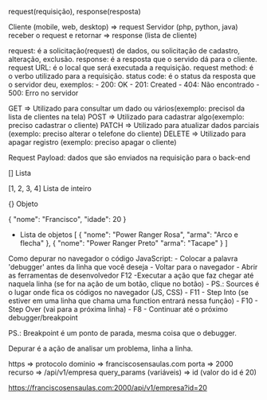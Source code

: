 request(requisição), response(resposta)

Cliente (mobile, web, desktop) => request
Servidor (php, python, java) receber o request e retornar => response (lista de cliente)

request: é a solicitação(request) de dados, ou solicitação de cadastro, alteração, exclusão.
response: é a resposta que o servido dá para o cliente.
request URL: é o local que será executada a requisição.
request method: é o verbo utilizado para a requisição.
status code: é o status da resposta que o servidor deu, exemplos:
    - 200: OK
    - 201: Created
    - 404: Não encontrado
    - 500: Erro no servidor

GET => Utilizado para consultar um dado ou vários(exemplo: precisol da lista de clientes na tela)
POST => Utilizado para cadastrar algo(exemplo: preciso cadastrar o cliente)
PATCH => Utilizado para atualizar dados parciais (exemplo: preciso alterar o telefone do cliente)
DELETE => Utilizado para apagar registro (exemplo: preciso apagar o cliente)

Request Payload: dados que são enviados na requisição para o back-end

[] Lista

[1, 2, 3, 4] Lista de inteiro

{} Objeto

{
    "nome": "Francisco",
    "idade": 20
}

- Lista de objetos
[
    {
        "nome": "Power Ranger Rosa",
        "arma": "Arco e flecha"
    },
    {
        "nome": "Power Ranger Preto"
        "arma": "Tacape"
    }
]

Como depurar no navegador o código JavaScript:
    - Colocar a palavra 'debugger' antes da linha que você deseja
    - Voltar para o navegador
    - Abrir as ferramentas de desenvolvedor F12
    -Executar a ação que faz chegar até naquela linha (se for na ação de um botão, clique no botão)
    - PS.: Sources é o lugar onde fica os códigos no navegador (JS, CSS)
    - F11 - Step Into (se estiver em uma linha que chama uma function entrará nessa função)
    - F10 - Step Over (vai para a próxima linha)
    - F8 - Continuar até o próximo debugger/breakpoint

PS.: Breakpoint é um ponto de parada, mesma coisa que o debugger.

Depurar é a ação de analisar um problema, linha a linha.

https => protocolo
dominio => franciscosensaulas.com
porta => 2000
recurso => /api/v1/empresa
query_params (variáveis) => id (valor do id é 20)

https://franciscosensaulas.com:2000/api/v1/empresa?id=20